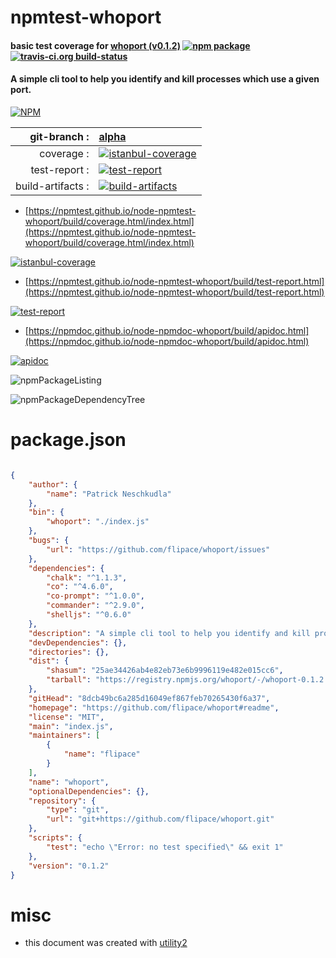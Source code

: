 # npmtest-whoport

#### basic test coverage for  [whoport (v0.1.2)](https://github.com/flipace/whoport#readme)  [![npm package](https://img.shields.io/npm/v/npmtest-whoport.svg?style=flat-square)](https://www.npmjs.org/package/npmtest-whoport) [![travis-ci.org build-status](https://api.travis-ci.org/npmtest/node-npmtest-whoport.svg)](https://travis-ci.org/npmtest/node-npmtest-whoport)

#### A simple cli tool to help you identify and kill processes which use a given port.

[![NPM](https://nodei.co/npm/whoport.png?downloads=true&downloadRank=true&stars=true)](https://www.npmjs.com/package/whoport)

| git-branch : | [alpha](https://github.com/npmtest/node-npmtest-whoport/tree/alpha)|
|--:|:--|
| coverage : | [![istanbul-coverage](https://npmtest.github.io/node-npmtest-whoport/build/coverage.badge.svg)](https://npmtest.github.io/node-npmtest-whoport/build/coverage.html/index.html)|
| test-report : | [![test-report](https://npmtest.github.io/node-npmtest-whoport/build/test-report.badge.svg)](https://npmtest.github.io/node-npmtest-whoport/build/test-report.html)|
| build-artifacts : | [![build-artifacts](https://npmtest.github.io/node-npmtest-whoport/glyphicons_144_folder_open.png)](https://github.com/npmtest/node-npmtest-whoport/tree/gh-pages/build)|

- [https://npmtest.github.io/node-npmtest-whoport/build/coverage.html/index.html](https://npmtest.github.io/node-npmtest-whoport/build/coverage.html/index.html)

[![istanbul-coverage](https://npmtest.github.io/node-npmtest-whoport/build/screenCapture.buildCi.browser.%252Ftmp%252Fbuild%252Fcoverage.lib.html.png)](https://npmtest.github.io/node-npmtest-whoport/build/coverage.html/index.html)

- [https://npmtest.github.io/node-npmtest-whoport/build/test-report.html](https://npmtest.github.io/node-npmtest-whoport/build/test-report.html)

[![test-report](https://npmtest.github.io/node-npmtest-whoport/build/screenCapture.buildCi.browser.%252Ftmp%252Fbuild%252Ftest-report.html.png)](https://npmtest.github.io/node-npmtest-whoport/build/test-report.html)

- [https://npmdoc.github.io/node-npmdoc-whoport/build/apidoc.html](https://npmdoc.github.io/node-npmdoc-whoport/build/apidoc.html)

[![apidoc](https://npmdoc.github.io/node-npmdoc-whoport/build/screenCapture.buildCi.browser.%252Ftmp%252Fbuild%252Fapidoc.html.png)](https://npmdoc.github.io/node-npmdoc-whoport/build/apidoc.html)

![npmPackageListing](https://npmtest.github.io/node-npmtest-whoport/build/screenCapture.npmPackageListing.svg)

![npmPackageDependencyTree](https://npmtest.github.io/node-npmtest-whoport/build/screenCapture.npmPackageDependencyTree.svg)



# package.json

```json

{
    "author": {
        "name": "Patrick Neschkudla"
    },
    "bin": {
        "whoport": "./index.js"
    },
    "bugs": {
        "url": "https://github.com/flipace/whoport/issues"
    },
    "dependencies": {
        "chalk": "^1.1.3",
        "co": "^4.6.0",
        "co-prompt": "^1.0.0",
        "commander": "^2.9.0",
        "shelljs": "^0.6.0"
    },
    "description": "A simple cli tool to help you identify and kill processes which use a given port.",
    "devDependencies": {},
    "directories": {},
    "dist": {
        "shasum": "25ae34426ab4e82eb73e6b9996119e482e015cc6",
        "tarball": "https://registry.npmjs.org/whoport/-/whoport-0.1.2.tgz"
    },
    "gitHead": "8dcb49bc6a285d16049ef867feb70265430f6a37",
    "homepage": "https://github.com/flipace/whoport#readme",
    "license": "MIT",
    "main": "index.js",
    "maintainers": [
        {
            "name": "flipace"
        }
    ],
    "name": "whoport",
    "optionalDependencies": {},
    "repository": {
        "type": "git",
        "url": "git+https://github.com/flipace/whoport.git"
    },
    "scripts": {
        "test": "echo \"Error: no test specified\" && exit 1"
    },
    "version": "0.1.2"
}
```



# misc
- this document was created with [utility2](https://github.com/kaizhu256/node-utility2)
